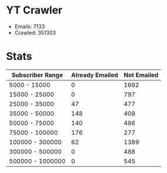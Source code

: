 # YT Crawler
- Emails: 7133
- Crawled: 351303

# Stats
| Subscriber Range  | Already Emailed | Not Emailed |
|-------|-------|-------|
| 5000 - 15000 | 0 | 1692 |
| 15000 - 25000 | 0 | 797 |
| 25000 - 35000 | 47 | 477 |
| 35000 - 50000 | 148 | 409 |
| 50000 - 75000 | 140 | 486 |
| 75000 - 100000 | 176 | 277 |
| 100000 - 300000 | 62 | 1389 |
| 300000 - 500000 | 0 | 488 |
| 500000 - 1000000 | 0 | 545 |
